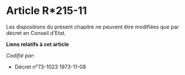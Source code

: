 # Article R*215-11

Les dispositions du présent chapitre ne peuvent être modifiées que par décret en Conseil d'Etat.

**Liens relatifs à cet article**

_Codifié par_:

  - Décret n°73-1023 1973-11-08
